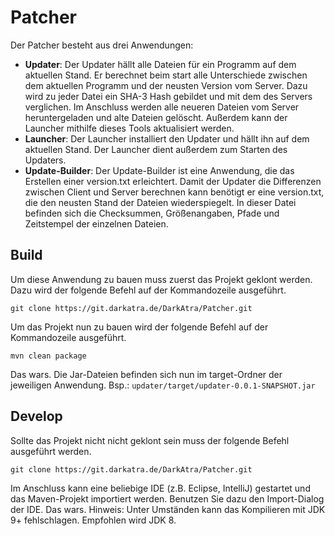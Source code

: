 # Patcher
Der Patcher besteht aus drei Anwendungen:
- **Updater**: Der Updater hällt alle Dateien für ein Programm auf dem aktuellen Stand. Er berechnet beim start alle Unterschiede zwischen dem aktuellen Programm und der neusten Version vom Server. Dazu wird zu jeder Datei ein SHA-3 Hash gebildet und mit dem des Servers verglichen. Im Anschluss werden alle neueren Dateien vom Server heruntergeladen und alte Dateien gelöscht. Außerdem kann der Launcher mithilfe dieses Tools aktualisiert werden.
- **Launcher**: Der Launcher installiert den Updater und hällt ihn auf dem aktuellen Stand. Der Launcher dient außerdem zum Starten des Updaters.
- **Update-Builder**: Der Update-Builder ist eine Anwendung, die das Erstellen einer version.txt erleichtert. Damit der Updater die Differenzen zwischen Client und Server berechnen kann benötigt er eine version.txt, die den neusten Stand der Dateien wiederspiegelt. In dieser Datei befinden sich die Checksummen, Größenangaben, Pfade und Zeitstempel der einzelnen Dateien.

## Build
Um diese Anwendung zu bauen muss zuerst das Projekt geklont werden. Dazu wird der folgende Befehl auf der Kommandozeile ausgeführt.
```
git clone https://git.darkatra.de/DarkAtra/Patcher.git
```
Um das Projekt nun zu bauen wird der folgende Befehl auf der Kommandozeile ausgeführt.
```
mvn clean package
```
Das wars. Die Jar-Dateien befinden sich nun im target-Ordner der jeweiligen Anwendung. Bsp.: `updater/target/updater-0.0.1-SNAPSHOT.jar`

## Develop
Sollte das Projekt nicht nicht geklont sein muss der folgende Befehl ausgeführt werden.
```
git clone https://git.darkatra.de/DarkAtra/Patcher.git
```
Im Anschluss kann eine beliebige IDE (z.B. Eclipse, IntelliJ) gestartet und das Maven-Projekt importiert werden. Benutzen Sie dazu den Import-Dialog der IDE.
Das wars. Hinweis: Unter Umständen kann das Kompilieren mit JDK 9+ fehlschlagen. Empfohlen wird JDK 8.